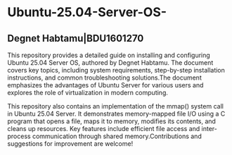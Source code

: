 # Ubuntu-25.04-Server-OS-    
## Degnet Habtamu|BDU1601270
This repository provides a detailed guide on installing and configuring Ubuntu 25.04 Server OS, authored by Degnet Habtamu. The document covers key topics, including system requirements, step-by-step installation instructions, and common troubleshooting solutions.The document emphasizes the advantages of Ubuntu Server for various users and explores the role of virtualization in modern computing.


This repository also contains an implementation of the mmap() system call in Ubuntu 25.04 Server. It demonstrates memory-mapped file I/O using a C program that opens a file, maps it to memory, modifies its contents, and cleans up resources. Key features include efficient file access and inter-process communication through shared memory.Contributions and suggestions for improvement are welcome!
